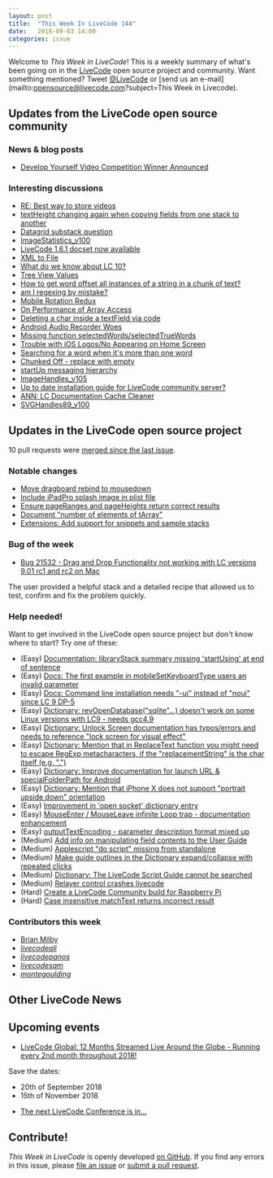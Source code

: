 ```yaml
---
layout: post
title:  "This Week In LiveCode 144"
date:   2018-09-03 14:00
categories: issue
---
```


Welcome to *This Week in LiveCode*!  This is a weekly summary of what's been
going on in the [LiveCode](https://livecode.com/) open source project and
community.  Want something mentioned?  Tweet
[@LiveCode](https://twitter.com/LiveCode) or
[send us an e-mail](mailto:opensource@livecode.com?subject=This Week in Livecode).

## Updates from the LiveCode open source community


### News & blog posts

- [Develop Yourself Video Competition Winner Announced](https://livecode.com/develop-yourself-video-competition-winner-announced/)



### Interesting discussions

- [RE: Best way to store videos](https://www.mail-archive.com/use-livecode@lists.runrev.com/msg97397.html)
- [textHeight changing again when copying fields from one stack to another](https://www.mail-archive.com/use-livecode@lists.runrev.com/msg97399.html)
- [Datagrid substack question](https://www.mail-archive.com/use-livecode@lists.runrev.com/msg97401.html)
- [ImageStatistics_v100](https://www.mail-archive.com/use-livecode@lists.runrev.com/msg97410.html)
- [LiveCode 1.6.1 docset now available](https://www.mail-archive.com/use-livecode@lists.runrev.com/msg97416.html)
- [XML to File](https://www.mail-archive.com/use-livecode@lists.runrev.com/msg97418.html)
- [What do we know about LC 10?](https://www.mail-archive.com/use-livecode@lists.runrev.com/msg97421.html)
- [Tree View Values](https://www.mail-archive.com/use-livecode@lists.runrev.com/msg97423.html)
- [How to get word offset all instances of a string in a chunk of text?](https://www.mail-archive.com/use-livecode@lists.runrev.com/msg97435.html)
- [am I regexing by mistake?](https://www.mail-archive.com/use-livecode@lists.runrev.com/msg97470.html)
- [Mobile Rotation Redux](https://www.mail-archive.com/use-livecode@lists.runrev.com/msg97462.html)
- [On Performance of Array Access](https://www.mail-archive.com/use-livecode@lists.runrev.com/msg97469.html)
- [Deleting a char inside a textField via code](https://www.mail-archive.com/use-livecode@lists.runrev.com/msg97477.html)
- [Android Audio Recorder Woes](https://www.mail-archive.com/use-livecode@lists.runrev.com/msg97478.html)
- [Missing function selectedWords/selectedTrueWords](https://www.mail-archive.com/use-livecode@lists.runrev.com/msg97487.html)
- [Trouble with iOS Logos/No Appearing on Home Screen](https://www.mail-archive.com/use-livecode@lists.runrev.com/msg97509.html)
- [Searching for a word when it's more than one word](https://www.mail-archive.com/use-livecode@lists.runrev.com/msg97512.html)
- [Chunked Off - replace with empty](https://www.mail-archive.com/use-livecode@lists.runrev.com/msg97532.html)
- [startUp messaging hierarchy](https://www.mail-archive.com/use-livecode@lists.runrev.com/msg97533.html)
- [ImageHandles_v105](https://www.mail-archive.com/use-livecode@lists.runrev.com/msg97538.html)
- [Up to date installation guide for LiveCode community server?](https://www.mail-archive.com/use-livecode@lists.runrev.com/msg97557.html)
- [ANN: LC Documentation Cache Cleaner](https://www.mail-archive.com/use-livecode@lists.runrev.com/msg97561.html)
- [SVGHandles89_v100](https://www.mail-archive.com/use-livecode@lists.runrev.com/msg97569.html)

## Updates in the LiveCode open source project

10 pull requests were [merged since the last issue](https://github.com/search?q=org%3Alivecode+is%3Apublic+is%3Apr+is%3Amerged+merged%3A2018-08-27..2018-09-02&type=Issues).


<!---
### New LiveCode releases

- [LiveCode 9.0.1 RC-2](https://www.mail-archive.com/use-livecode@lists.runrev.com/msg97235.html)
--->


### Notable changes

- [Move dragboard rebind to mousedown](https://github.com/livecode/livecode/pull/6662)
- [Include iPadPro splash image in plist file](https://github.com/livecode/livecode/pull/6655)
- [Ensure pageRanges and pageHeights return correct results](https://github.com/livecode/livecode/pull/6637)
- [Document "number of elements of tArray"](https://github.com/livecode/livecode/pull/6634)
- [Extensions: Add support for snippets and sample stacks](https://github.com/livecode/livecode-ide/pull/1985)


### Bug of the week

- [Bug 21532 - Drag and Drop Functionality not working with LC versions 9.01 rc1 and rc2 on Mac](http://quality.livecode.com/show_bug.cgi?id=21532)

The user provided a helpful stack and a detailed recipe that allowed us to test, confirm and fix the problem quickly.


### Help needed!

Want to get involved in the LiveCode open source project but don't know where
to start?  Try one of these:

- (Easy) [Documentation: libraryStack summary missing 'startUsing' at end of sentence](https://quality.livecode.com/show_bug.cgi?id=21556)
- (Easy) [Docs: The first example in mobileSetKeyboardType users an invalid parameter](https://quality.livecode.com/show_bug.cgi?id=21406)
- (Easy) [Docs: Command line installation needs "-ui" instead of "noui" since LC 9 DP-5](https://quality.livecode.com/show_bug.cgi?id=21340)
- (Easy) [Dictionary: revOpenDatabase("sqlite"...) doesn't work on some Linux versions with LC9 - needs gcc4.9](https://quality.livecode.com/show_bug.cgi?id=21270)
- (Easy) [Dictionary: Unlock Screen documentation has typos/errors and needs to reference "lock screen for visual effect"](https://quality.livecode.com/show_bug.cgi?id=21312)
- (Easy) [Dictionary: Mention that in ReplaceText function you might need to escape RegExp metacharacters, if the "replacementString" is the char itself (e.g. ".")](http://quality.livecode.com/show_bug.cgi?id=20943)
- (Easy) [Dictionary: Improve documentation for launch URL & specialFolderPath for Android](http://quality.livecode.com/show_bug.cgi?id=20722)
- (Easy) [Dictionary: Mention that iPhone X does not support "portrait upside down" orientation](http://quality.livecode.com/show_bug.cgi?id=20640)
- (Easy) [Improvement in 'open socket' dictionary entry](http://quality.livecode.com/show_bug.cgi?id=19597)
- (Easy) [MouseEnter / MouseLeave infinite Loop trap - documentation enhancement](http://quality.livecode.com/show_bug.cgi?id=20529)
- (Easy) [outputTextEncoding - parameter description format mixed up](http://quality.livecode.com/show_bug.cgi?id=19351)
- (Medium) [Add info on manipulating field contents to the User Guide](http://quality.livecode.com/show_bug.cgi?id=18990)
- (Medium) [Applescript "do script" missing from standalone](http://quality.livecode.com/show_bug.cgi?id=20993)
- (Medium) [Make guide outlines in the Dictionary expand/collapse with repeated clicks](http://quality.livecode.com/show_bug.cgi?id=18184)
- (Medium) [Dictionary: The LiveCode Script Guide cannot be searched](http://quality.livecode.com/show_bug.cgi?id=15957)
- (Medium) [Relayer control crashes livecode](https://quality.livecode.com/show_bug.cgi?id=21460)
- (Hard) [Create a LiveCode Community build for Raspberry Pi](http://forums.livecode.com/viewtopic.php?f=76&t=27912)
- (Hard) [Case insensitive matchText returns incorrect result](https://quality.livecode.com/show_bug.cgi?id=15312)


### Contributors this week

- [Brian Milby](https://github.com/bwmilby)
- *[livecodeali](https://github.com/livecodeali)*
- *[livecodepanos](https://github.com/livecodepanos)*
- *[livecodesam](https://github.com/livecodesam)*
- *[montegoulding](https://github.com/montegoulding)*


## Other LiveCode News

<!---
This section brings you other interesting news from across the LiveCode universe over the last week. This section may include non OSS projects.

- [For those who do not know lcTasklist](https://www.mail-archive.com/use-livecode@lists.runrev.com/msg97183.html)
- [ANN: DGH 2.5.1 is released](https://www.mail-archive.com/use-livecode@lists.runrev.com/msg97223.html)
- [Binary Rejected!](https://www.mail-archive.com/use-livecode@lists.runrev.com/msg97286.html)
--->

## Upcoming events

* [LiveCode Global: 12 Months Streamed Live Around the Globe - Running every 2nd month throughout 2018!](https://livecode.com/global/) 

Save the dates:

- 20th of September 2018
- 15th of November 2018

* [The next LiveCode Conference is in...](https://www.mail-archive.com/use-livecode@lists.runrev.com/msg94801.html)


## Contribute!

*This Week in LiveCode* is openly developed
[on GitHub](https://github.com/livecode/this-week-in-livecode).
If you find any errors in this issue, please
[file an issue](https://github.com/livecode/this-week-in-livecode/issues) or
[submit a pull request](https://github.com/livecode/this-week-in-livecode/pulls).
